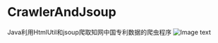 # CrawlerAndJsoup
Java利用HtmlUtil和jsoup爬取知网中国专利数据的爬虫程序
![Image text](https://github.com/huafengchen520/CrawlerAndJsoup/blob/master/cler.jpg)

